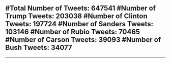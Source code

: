 #Total Number of Tweets: 647541 
#Number of Trump Tweets: 203038
#Number of Clinton Tweets: 197724
#Number of Sanders Tweets: 103146
#Number of Rubio Tweets: 70465
#Number of Carson Tweets: 39093
#Number of Bush Tweets: 34077
---
---
